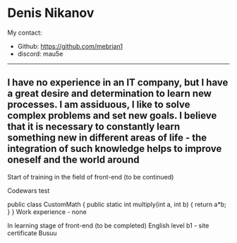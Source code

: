 Denis Nikanov
===
My contact:
+ Github: https://github.com/mebrian1
+ discord: mau5e
---
I have no experience in an IT company, but I have a great desire and determination to learn new processes. I am assiduous, I like to solve complex problems and set new goals. I believe that it is necessary to constantly learn something new in different areas of life - the integration of such knowledge helps to improve oneself and the world around
---
Start of training in the field of front-end (to be continued)

Codewars test

public class CustomMath {
    public static int multiply(int a, int b) {
        return a*b;
    }
}
Work experience - none

In learning stage of front-end (to be completed)
English level b1 - site certificate Busuu